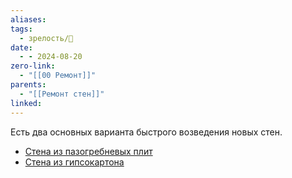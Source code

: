 ```yaml
---
aliases: 
tags:
  - зрелость/🌱
date:
  - - 2024-08-20
zero-link:
  - "[[00 Ремонт]]"
parents:
  - "[[Ремонт стен]]"
linked:
---
```

Есть два основных варианта быстрого возведения новых стен.

- [Стена из пазогребневых плит](_inbox/Стена%20из%20пазогребневых%20плит.md)
- [Стена из гипсокартона](Стена%20из%20гипсокартона.md)